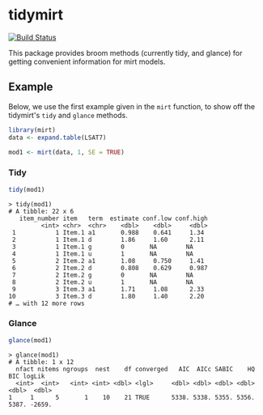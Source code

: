 tidymirt
========

[![Build Status](https://travis-ci.org/datacamp/tidymirt.svg?branch=master)](https://travis-ci.org/datacamp/tidymirt)


This package provides broom methods (currently tidy, and glance) for getting convenient information for mirt models.

Example
-------

Below, we use the first example given in the `mirt` function, to show off the tidymirt's `tidy` and `glance` methods.

```R
library(mirt)
data <- expand.table(LSAT7)

mod1 <- mirt(data, 1, SE = TRUE)
```

### Tidy

```R
tidy(mod1)
```

```
> tidy(mod1)
# A tibble: 22 x 6
   item_number item   term  estimate conf.low conf.high
         <int> <chr>  <chr>    <dbl>    <dbl>     <dbl>
 1           1 Item.1 a1       0.988    0.641     1.34 
 2           1 Item.1 d        1.86     1.60      2.11 
 3           1 Item.1 g        0       NA        NA    
 4           1 Item.1 u        1       NA        NA    
 5           2 Item.2 a1       1.08     0.750     1.41 
 6           2 Item.2 d        0.808    0.629     0.987
 7           2 Item.2 g        0       NA        NA    
 8           2 Item.2 u        1       NA        NA    
 9           3 Item.3 a1       1.71     1.08      2.33 
10           3 Item.3 d        1.80     1.40      2.20 
# … with 12 more rows
```

### Glance

```R
glance(mod1)
```

```
> glance(mod1)
# A tibble: 1 x 12
  nfact nitems ngroups  nest    df converged   AIC  AICc SABIC    HQ   BIC logLik
  <int>  <int>   <int> <int> <dbl> <lgl>     <dbl> <dbl> <dbl> <dbl> <dbl>  <dbl>
1     1      5       1    10    21 TRUE      5338. 5338. 5355. 5356. 5387. -2659.
```

